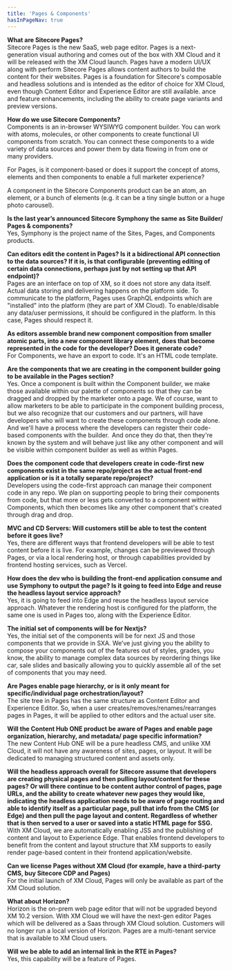 ```yaml
---
title: 'Pages & Components'
hasInPageNav: true
---
```


**What are Sitecore Pages?**  
Sitecore Pages is the new SaaS, web page editor. Pages is a next-generation visual authoring and comes out of the box with XM Cloud and it will be released with the XM Cloud launch. Pages have a modern UI/UX along with perform Sitecore Pages allows content authors to build the content for their websites. Pages is a foundation for Sitecore's composable and headless solutions and is intended as the editor of choice for XM Cloud, even though Content Editor and Experience Editor are still available. ance and feature enhancements, including the ability to create page variants and preview versions.

**How do we use Sitecore Components?**  
Components is an in-browser WYSIWYG component builder. You can work with atoms, molecules, or other components to create functional UI components from scratch. You can connect these components to a wide variety of data sources and power them by data flowing in from one or many providers.

For Pages, is it component-based or does it support the concept of atoms, elements and then components to enable a full marketer experience?

A component in the Sitecore Components product can be an atom, an element, or a bunch of elements (e.g. it can be a tiny single button or a huge photo carousel).

**Is the last year’s announced Sitecore Symphony the same as Site Builder/ Pages & components?**  
Yes, Symphony is the project name of the Sites, Pages, and Components products.

**Can editors edit the content in Pages? Is it a bidirectional API connection to the data sources? If it is, is that configurable (preventing editing of certain data connections, perhaps just by not setting up that API endpoint)?**  
Pages are an interface on top of XM, so it does not store any data itself. Actual data storing and delivering happens on the platform side. To communicate to the platform, Pages uses GraphQL endpoints which are "installed" into the platform (they are part of XM Cloud). To enable/disable any data/user permissions, it should be configured in the platform. In this case, Pages should respect it.

**As editors assemble brand new component composition from smaller atomic parts, into a new component library element, does that become represented in the code for the developer? Does it generate code?**  
For Components, we have an export to code. It's an HTML code template.

**Are the components that we are creating in the component builder going to be available in the Pages section?**  
Yes. Once a component is built within the Component builder, we make those available within our palette of components so that they can be dragged and dropped by the marketer onto a page. We of course, want to allow marketers to be able to participate in the component building process, but we also recognize that our customers and our partners, will have developers who will want to create these components through code alone. And we'll have a process where the developers can register their code-based components with the builder.  And once they do that, then they're known by the system and will behave just like any other component and will be visible within component builder as well as within Pages.

**Does the component code that developers create in code-first new components exist in the same repo/project as the actual front-end application or is it a totally separate repo/project?**  
Developers using the code-first approach can manage their component code in any repo. We plan on supporting people to bring their components from code, but that more or less gets converted to a component within Components, which then becomes like any other component that's created through drag and drop.

**MVC and CD Servers: Will customers still be able to test the content before it goes live?**  
Yes, there are different ways that frontend developers will be able to test content before it is live. For example, changes can be previewed through Pages, or via a local rendering host, or through capabilities provided by frontend hosting services, such as Vercel.

**How does the dev who is building the front-end application consume and use Symphony to output the page? Is it going to feed into Edge and reuse the headless layout service approach?**  
Yes, it is going to feed into Edge and reuse the headless layout service approach.
Whatever the rendering host is configured for the platform, the same one is used in Pages too, along with the Experience Editor.

**The initial set of components will be for Nextjs?**  
Yes, the initial set of the components will be for next JS and those components that we provide in SXA. We’ve just giving you the ability to compose your components out of the features out of styles, grades, you know, the ability to manage complex data sources by reordering things like car, sale slides and basically allowing you to quickly assemble all of the set of components that you may need.

**Are Pages enable page hierarchy, or is it only meant for specific/individual page orchestration/layout?**  
The site tree in Pages has the same structure as Content Editor and Experience Editor. So, when a user creates/removes/renames/rearranges pages in Pages, it will be applied to other editors and the actual user site.

**Will the Content Hub ONE product be aware of Pages and enable page organization, hierarchy, and metadata/ page specific information?**  
The new Content Hub ONE will be a pure headless CMS, and unlike XM Cloud, it will not have any awareness of sites, pages, or layout. It will be dedicated to managing structured content and assets only.

**Will the headless approach overall for Sitecore assume that developers are creating physical pages and then pulling layout/content for these pages? Or will there continue to be content author control of pages, page URLs, and the ability to create whatever new pages they would like, indicating the headless application needs to be aware of page routing and able to identify itself as a particular page, pull that info from the CMS (or Edge) and then pull the page layout and content. Regardless of whether that is then served to a user or saved into a static HTML page for SSG.**  
With XM Cloud, we are automatically enabling JSS and the publishing of content and layout to Experience Edge. That enables frontend developers to benefit from the content and layout structure that XM supports to easily render page-based content in their frontend application/website.

**Can we license Pages without XM Cloud (for example, have a third-party CMS, buy Sitecore CDP and Pages)**  
For the initial launch of XM Cloud, Pages will only be available as part of the XM Cloud solution.

**What about Horizon?**  
Horizon is the on-prem web page editor that will not be upgraded beyond XM 10.2 version.
With XM Cloud we will have the next-gen editor Pages which will be delivered as a Saas through XM Cloud solution. Customers will no longer run a local version of Horizon. Pages are a multi-tenant service that is available to XM Cloud users.

**Will we be able to add an internal link in the RTE in Pages?**  
Yes, this capability will be a feature of Pages.
